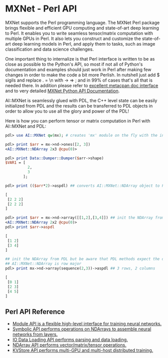 # MXNet - Perl API

MXNet supports the Perl programming language. The MXNet Perl package brings flexible and efficient GPU
computing and state-of-art deep learning to Perl. It enables you to write seamless tensor/matrix computation with multiple GPUs in Perl.
It also lets you construct and customize the state-of-art deep learning models in Perl,
  and apply them to tasks, such as image classification and data science challenges.

One important thing to internalize is that Perl interface is written to be as close as possible to the Python's API,
so most if not all of Python's documentation and examples should just work in Perl after making few
changes in order to make the code a bit more Perlish. In nutshell just add $ sigils and replace . = \n with -> => ; and in 99% of cases
that's all that is needed there.
In addition please refer to [excellent metacpan doc interface](https://metacpan.org/release/AI-MXNet) and to very detailed
[MXNet Python API Documentation](http://mxnet.io/api/python/index.html).

AI::MXNet is seamlessly glued with PDL, the C++ level state can be easily initialized from PDL and the results can be
transferred to PDL objects in order to allow you to use all the glory and power of the PDL!

Here is how you can perform tensor or matrix computation in Perl with AI::MXNet and PDL:

```perl
pdl> use AI::MXNet qw(mx); # creates 'mx' module on the fly with the interface close to the Python's API

pdl> print $arr = mx->nd->ones([2, 3])
<AI::MXNet::NDArray 2x3 @cpu(0)>

pdl> print Data::Dumper::Dumper($arr->shape)
$VAR1 = [
          2,
          3
        ];

pdl> print (($arr*2)->aspdl) ## converts AI::MXNet::NDArray object to PDL object

[
 [2 2 2]
 [2 2 2]
]

pdl> print $arr = mx->nd->array([[1,2],[3,4]]) ## init the NDArray from Perl array ref given in PDL::pdl constructor format
<AI::MXNet::NDArray 2x2 @cpu(0)>
pdl> print $arr->aspdl

[
 [1 2]
 [3 4]
]

## init the NDArray from PDL but be aware that PDL methods expect the dimensions order in column major format
## AI::MXNet::NDArray is row major
pdl> print mx->nd->array(sequence(2,3))->aspdl ## 3 rows, 2 columns

[
 [0 1]
 [2 3]
 [4 5]
]
```
 ## Perl API Reference
 * [Module API is a flexible high-level interface for training neural networks.](module.md)
 * [Symbolic API performs operations on NDArrays to assemble neural networks from layers.](symbol.md)
 * [IO Data Loading API performs parsing and data loading.](io.md)
 * [NDArray API performs vector/matrix/tensor operations.](ndarray.md)
 * [KVStore API performs multi-GPU and multi-host distributed training.](kvstore.md)

